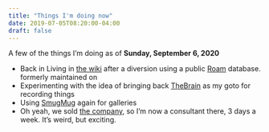 ```yaml
---
title: "Things I'm doing now"
date: 2019-07-05T08:20:00-04:00
draft: false
---
```


A few of the things I’m doing as of **Sunday, September 6, 2020**

- Back in Living in [the wiki](https://rudimentarylathe.org) after a diversion using a public [Roam](https://roamresearch.com/) database. formerly maintained on
- Experimenting with the idea of bringing back [TheBrain](https://thebrain.com) as my goto for recording things
- Using [SmugMug](https://jackbaty.smugmug.com/) again for galleries
- Oh yeah, we sold [the company](https://fusionary.com/), so I’m now a consultant there, 3 days a week. It’s weird, but exciting.

